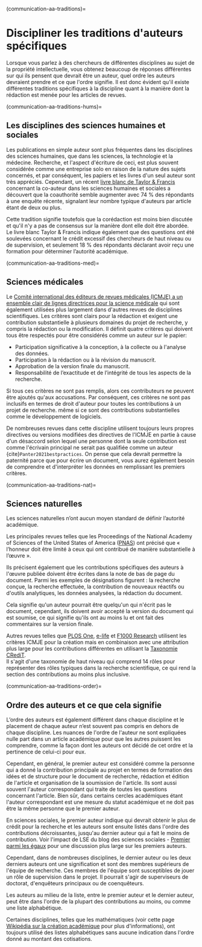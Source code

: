 (communication-aa-traditions)=
# Discipliner les traditions d'auteurs spécifiques

Lorsque vous parlez à des chercheurs de différentes disciplines au sujet de la propriété intellectuelle, vous obtenez beaucoup de réponses différentes sur qui ils pensent que devrait être un auteur, quel ordre les auteurs devraient prendre et ce que l'ordre signifie. Il est donc évident qu'il existe différentes traditions spécifiques à la discipline quant à la manière dont la rédaction est menée pour les articles de revues.

(communication-aa-traditions-hums)=
## Les disciplines des sciences humaines et sociales

Les publications en simple auteur sont plus fréquentes dans les disciplines des sciences humaines, que dans les sciences, la technologie et la médecine. Recherche, et l'aspect d'écriture de ceci, est plus souvent considérée comme une entreprise solo en raison de la nature des sujets concernés, et par conséquent, les papiers et les livres d'un seul auteur sont très appréciés. Cependant, un récent [livre blanc de Taylor & Francis](https://authorservices.taylorandfrancis.com/co-authorship-in-the-humanities-and-social-sciences/) concernant la co-auteur dans les sciences humaines et sociales a découvert que la coauthorité semble augmenter avec 74 % des répondants à une enquête récente, signalant leur nombre typique d'auteurs par article étant de deux ou plus.

Cette tradition signifie toutefois que la corédaction est moins bien discutée et qu'il n'y a pas de consensus sur la manière dont elle doit être abordée. Le livre blanc Taylor & Francis indique également que des questions ont été soulevées concernant le crédit excessif des chercheurs de haut niveau ou de supervision, et seulement 18 % des répondants déclarant avoir reçu une formation pour déterminer l’autorité académique.

(communication-aa-traditions-med)=
## Sciences médicales
Le [Comité international des éditeurs de revues médicales (ICMJE) a un ensemble clair de lignes directrices pour la science médicale](http://www.icmje.org/recommendations/browse/roles-and-responsibilities/defining-the-role-of-authors-and-contributors.html) qui sont également utilisées plus largement dans d'autres revues de disciplines scientifiques. Les critères sont clairs pour la rédaction et exigent une contribution substantielle à plusieurs domaines du projet de recherche, y compris la rédaction ou la modification. Il définit quatre critères qui doivent tous être respectés pour être considérés comme un auteur sur le papier:
* Participation significative à la conception, à la collecte ou à l'analyse des données.
* Participation à la rédaction ou à la révision du manuscrit.
* Approbation de la version finale du manuscrit.
* Responsabilité de l’exactitude et de l’intégrité de tous les aspects de la recherche.

Si tous ces critères ne sont pas remplis, alors ces contributeurs ne peuvent être ajoutés qu'aux accusations. Par conséquent, ces critères ne sont pas inclusifs en termes de droit d'auteur pour toutes les contributions à un projet de recherche. même si ce sont des contributions substantielles comme le développement de logiciels.

De nombreuses revues dans cette discipline utilisent toujours leurs propres directives ou versions modifiées des directives de l'ICMJE en partie à cause d'un désaccord selon lequel une personne dont la seule contribution est comme l'écrivain principal ne serait pas qualifiée comme un auteur {cite}`Panter2021bestpractices`. On pense que cela devrait permettre la paternité parce que pour écrire un document, vous aurez également besoin de comprendre et d'interpréter les données en remplissant les premiers critères.

(communication-aa-traditions-nat)=
## Sciences naturelles
Les sciences naturelles n’ont aucun moyen standard de définir l’autorité académique.

Les principales revues telles que les Proceedings of the National Academy of Sciences of the United States of America ([PNAS](https://blog.pnas.org/iforc.pdf)) ont précisé que « l’honneur doit être limité à ceux qui ont contribué de manière substantielle à l’œuvre ».

Ils précisent également que les contributions spécifiques des auteurs à l'œuvre publiée doivent être écrites dans la note de bas de page du document. Parmi les exemples de désignations figurent : la recherche conçue, la recherche effectuée, la contribution de nouveaux réactifs ou d'outils analytiques, les données analysées, la rédaction du document.

Cela signifie qu'un auteur pourrait être quelqu'un qui n'écrit pas le document, cependant, ils doivent avoir accepté la version du document qui est soumise, ce qui signifie qu'ils ont au moins lu et ont fait des commentaires sur la version finale.

Autres revues telles que [PLOS One](https://journals.plos.org/plosone/s/authorship), [e-life](https://reviewer.elifesciences.org/author-guide/journal-policies) et [F1000 Research](https://f1000research.com/gateways/nc3rs/for-authors/article-guidelines/research-articles) utilisent les critères ICMJE pour la création mais en combinaison avec une attribution plus large pour les contributions différentes en utilisant la [Taxonomie CRediT](https://casrai.org/credit/).  
Il s'agit d'une taxonomie de haut niveau qui comprend 14 rôles pour représenter des rôles typiques dans la recherche scientifique, ce qui rend la section des contributions au moins plus inclusive.

(communication-aa-traditions-order)=
## Ordre des auteurs et ce que cela signifie

L’ordre des auteurs est également différent dans chaque discipline et le placement de chaque auteur n’est souvent pas compris en dehors de chaque discipline. Les nuances de l'ordre de l'auteur ne sont expliquées nulle part dans un article académique pour que les autres puissent les comprendre, comme la façon dont les auteurs ont décidé de cet ordre et la pertinence de celui-ci pour eux.

Cependant, en général, le premier auteur est considéré comme la personne qui a donné la contribution principale au projet en termes de formation des idées et de structure pour le document de recherche, rédaction et édition de l'article et organisation de la soumission de l'article. Ils sont aussi souvent l'auteur correspondant qui traite de toutes les questions concernant l'article. Bien sûr, dans certains cercles académiques étant l'auteur correspondant est une mesure du statut académique et ne doit pas être la même personne que le premier auteur.

En sciences sociales, le premier auteur indique qui devrait obtenir le plus de crédit pour la recherche et les auteurs sont ensuite listés dans l'ordre des contributions décroissantes, jusqu'au dernier auteur qui a fait le moins de contribution. Voir l'impact de LSE du blog des sciences sociales - [Premier parmi les égaux](https://blogs.lse.ac.uk/impactofsocialsciences/2015/06/18/first-among-equals-guidelines-authorship-credit/) pour une discussion plus large sur les premiers auteurs.

Cependant, dans de nombreuses disciplines, le dernier auteur ou les deux derniers auteurs ont une signification et sont des membres supérieurs de l'équipe de recherche. Ces membres de l'équipe sont susceptibles de jouer un rôle de supervision dans le projet. Il pourrait s'agir de superviseurs de doctorat, d'enquêteurs principaux ou de coenquêteurs.

Les auteurs au milieu de la liste, entre le premier auteur et le dernier auteur, peut être dans l'ordre de la plupart des contributions au moins, ou comme une liste alphabétique.

Certaines disciplines, telles que les mathématiques (voir cette page [Wikipédia sur la création académique](https://en.wikipedia.org/wiki/Academic_authorship) pour plus d'informations), ont toujours utilisé des listes alphabétiques sans aucune indication dans l'ordre donné au montant des cotisations. 
